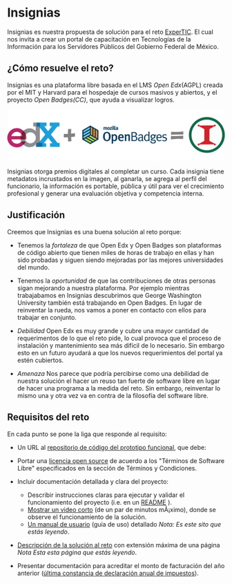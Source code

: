 # Insignias

  Insignias es nuestra propuesta de solución para el reto [ExperTIC](http://retos.datos.gob.mx/retos/9-expertic). El cual nos invita a crear un portal de capacitación en Tecnologías de la Información para los Servidores Públicos del Gobierno Federal de México.

## ¿Cómo resuelve el reto?

Insignias es una plataforma libre basada en el LMS *Open Edx*(AGPL) creada por el MIT y Harvard para el hospedaje de cursos masivos y abiertos, y el proyecto *Open Badges(CC)*, que ayuda a visualizar logros.

![OpenEdx + Open Badges = Insignias](./images/3LogosSmaller.jpg)


Insignias otorga premios digitales al completar un curso. Cada insignia tiene metadatos incrustados en la imagen, al ganarla, se agrega al perfil del funcionario, la información es portable, pública y útil para ver el crecimiento profesional y generar una evaluación objetiva y competencia interna.

## Justificación
Creemos que Insignias es una buena solución al reto porque:

* Tenemos la *fortaleza* de que Open Edx y Open Badges son plataformas de código abierto que tienen miles de horas de trabajo en ellas y han sido probadas y siguen siendo mejoradas por las mejores universidades del mundo.

* Tenemos la *oportunidad* de que las contribuciones de otras personas sigan mejorando a nuestra plataforma. Por ejemplo mientras trabajabamos en Insignias descubrimos que George Washington University también está trabajando en Open Badges. En lugar de reinventar la rueda, nos vamos a poner en contacto con ellos para trabajar en conjunto.

* *Debilidad* Open Edx es muy grande y cubre una mayor cantidad de requerimentos de lo que el reto pide, lo cual provoca que el proceso de instalación y mantenimiento sea más difícil de lo necesario. Sin embargo esto en un futuro ayudará a que los nuevos requerimientos del portal ya estén cubiertos.

* *Amenaza* Nos parece que podría percibirse como una debilidad de nuestra solución el hacer un reuso tan fuerte de software libre en lugar de hacer una programa a la medida del reto. Sin embargo, reinventar lo mismo una y otra vez va en contra de la filosofía del software libre.

## Requisitos del reto
En cada punto se pone la liga que responde al requisito:

* Un URL al [repositorio de código del prototipo funcional](https://github.com/elviejo79/insignias), que debe:

* Portar una [licencia open source](https://github.com/elviejo79/insignias/blob/master/LICENCIA)  de acuerdo a los "Términos de Software Libre" especificados en la sección de Términos y Condiciones.
* Incluir documentación detallada y clara del proyecto:
  * Describir instrucciones claras para ejecutar y validar el funcionamiento del proyecto (i.e. en un [README](https://raw.githubusercontent.com/elviejo79/insignias/master/README.md) ).
  * [Mostrar un video corto](http://youtu.be/aqNvrZyfH-o) (de un par de minutos mÃ¡ximo), donde se observe el funcionamiento de la solución.
  * [Un manual de usuario](http://elviejo79.github.io/starter-book/) (guía de uso) detallado *Nota: Es este sito que estás leyendo*.

* [Descripción de la solución al reto](http://elviejo79.github.io/starter-book/index.html) con extensión máxima de una página *Nota Esta esta página que estás leyendo*.

* Presentar documentación para acreditar el monto de facturación del año anterior ([última constancia de declaración anual de impuestos](https://drive.google.com/file/d/0B5x-DxhduKF5dlZoYlVLcXhVSUc1WnVEcy1zT0RtWllPQWFn/view?usp=sharing)).
